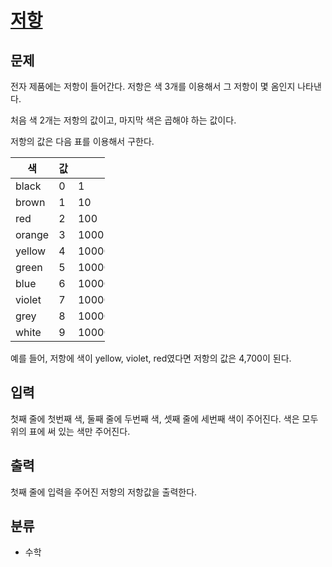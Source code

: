 # [저항](https://www.acmicpc.net/problem/1076)

## 문제
전자 제품에는 저항이 들어간다. 저항은 색 3개를 이용해서 그 저항이 몇 옴인지 나타낸다.

처음 색 2개는 저항의 값이고, 마지막 색은 곱해야 하는 값이다.

저항의 값은 다음 표를 이용해서 구한다.

<table class="table table-bordered" style="width:30%">
<thead>
<tr>
<th style="width:10%">색</th>
<th style="width:10%">값</th>
<th style="width:10%">곱</th>
</tr>
</thead>
<tbody>
<tr>
<td>black</td>
<td>0</td>
<td>1</td>
</tr>
<tr>
<td>brown</td>
<td>1</td>
<td>10</td>
</tr>
<tr>
<td>red</td>
<td>2</td>
<td>100</td>
</tr>
<tr>
<td>orange</td>
<td>3</td>
<td>1000</td>
</tr>
<tr>
<td>yellow</td>
<td>4</td>
<td>10000</td>
</tr>
<tr>
<td>green</td>
<td>5</td>
<td>100000</td>
</tr>
<tr>
<td>blue</td>
<td>6</td>
<td>1000000</td>
</tr>
<tr>
<td>violet</td>
<td>7</td>
<td>10000000</td>
</tr>
<tr>
<td>grey</td>
<td>8</td>
<td>100000000</td>
</tr>
<tr>
<td>white</td>
<td>9</td>
<td>1000000000</td>
</tr>
</tbody>
</table>

예를 들어, 저항에 색이 yellow, violet, red였다면 저항의 값은 4,700이 된다.

## 입력
첫째 줄에 첫번째 색, 둘째 줄에 두번째 색, 셋째 줄에 세번째 색이 주어진다. 색은 모두 위의 표에 써 있는 색만 주어진다.

## 출력
첫째 줄에 입력을 주어진 저항의 저항값을 출력한다.

## 분류
- 수학
